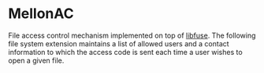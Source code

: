 # MellonAC
File access control mechanism implemented on top of [libfuse](https://github.com/libfuse/libfuse).
The following file system extension maintains a list of allowed users and a contact information to which the access code is sent each time a user wishes to open a given file.

